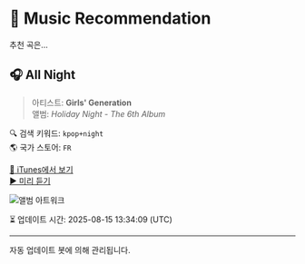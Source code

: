 
# 🎵 Music Recommendation

추천 곡은...

## 🎧 All Night  
> 아티스트: **Girls' Generation**  
> 앨범: _Holiday Night - The 6th Album_  

🔍 검색 키워드: `kpop+night`  
🌎 국가 스토어: `FR`

[🔗 iTunes에서 보기](https://music.apple.com/fr/album/all-night/1266602382?i=1266602388&uo=4)  
[▶️ 미리 듣기](https://audio-ssl.itunes.apple.com/itunes-assets/AudioPreview125/v4/02/5b/6a/025b6a1e-98e1-218d-6ea6-aa8912e6ec8b/mzaf_5234287374179955461.plus.aac.p.m4a)

![앨범 아트워크](https://is1-ssl.mzstatic.com/image/thumb/Music124/v4/c3/8f/90/c38f909a-d5ff-c10b-78b6-78575e29ada1/GG-DIGITAL_COVER_FIX_1.jpg/100x100bb.jpg)

⏳ 업데이트 시간: 2025-08-15 13:34:09 (UTC)

---
자동 업데이트 봇에 의해 관리됩니다.
